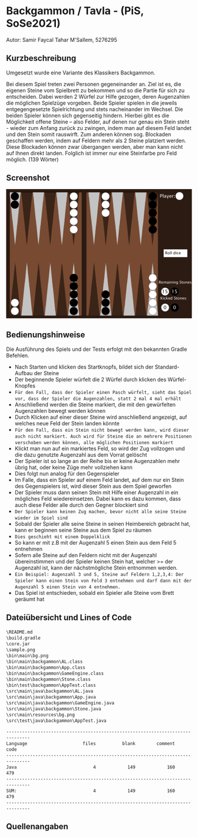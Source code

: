 # Backgammon / Tavla - (PiS, SoSe2021)


Autor: Samir Faycal Tahar M'Sallem, 5276295


## Kurzbeschreibung 

Umgesetzt wurde eine Variante des Klassikers Backgammon. 

Bei diesem Spiel treten zwei Personen gegeneinander an. Ziel ist es, die eigenen Steine vom Spielbrett zu bekommen und so die Partie für sich zu entscheiden. Dabei werden 2 Würfel zur Hilfe gezogen, deren Augenzahlen die möglichen Spielzüge vorgeben. Beide Spieler spielen in die jeweils entgegengesetzte Spielrichtung und stets nacheinander im Wechsel. Die beiden Spieler können sich gegenseitig hindern. Hierbei gibt es die Möglichkeit offene Steine – also Felder, auf denen nur genau ein Stein steht - wieder zum Anfang zurück zu zwingen, indem man auf diesem Feld landet und den Stein somit rauswirft. Zum anderen können sog. Blockaden geschaffen werden, indem auf Feldern mehr als 2 Steine platziert werden. Diese Blockaden können zwar übergangen werden, aber man kann nicht auf Ihnen direkt landen. Folglich ist immer nur eine Steinfarbe pro Feld möglich.  (139 Wörter)

## Screenshot

![Screenshot](sample.PNG)

## Bedienungshinweise

Die Ausführung des Spiels und der Tests erfolgt mit den bekannten Gradle Befehlen.

- Nach Starten und klicken des Startknopfs, bildet sich der Standard-Aufbau der Steine 
- Der beginnende Spieler würfelt die 2 Würfel durch klicken des Würfel-Knopfes
- `Für den Fall, dass der Spieler einen Pasch würfelt, sieht das Spiel vor, dass der Spieler die Augenzahlen, statt 2 mal 4 mal erhält`
- Anschließend werden die Steine markiert, die mit den gewürfelten Augenzahlen bewegt werden können
- Durch Klicken auf einer dieser Steine wird anschließend angezeigt, auf welches neue Feld der Stein landen könnte
- `Für den Fall, dass ein Stein nicht bewegt werden kann, wird dieser auch nicht markiert. Auch wird für Steine die an mehrere Positionen verschoben werden können, alle möglichen Positionen markiert`
- Klickt man nun auf ein markiertes Feld, so wird der Zug vollzogen und die dazu genutzte Augenzahl aus dem Vorrat gelöscht
- Der Spieler ist so lange an der Reihe bis er keine Augenzahlen mehr übrig hat, oder keine Züge mehr vollziehen kann
- Dies folgt nun analog für den Gegenspieler
- Im Falle, dass ein Spieler auf einem Feld landet, auf dem nur ein Stein des Gegenspielers ist, wird dieser Stein aus dem Spiel geworfen
- Der Spieler muss dann seinen Stein mit Hilfe einer Augenzahl in ein mögliches Feld wiedereinsetzen. Dabei kann es dazu kommen, dass auch diese Felder alle durch den Gegner blockiert sind
- `Der Spieler kann keinen Zug machen, bevor nicht alle seine Steine wieder im Spiel sind`
- Sobald der Spieler alle seine Steine in seinen Heimbereich gebracht hat, kann er beginnen seine Steine aus dem Spiel zu räumen
- `Dies geschieht mit einem Doppelklick`
- So kann er mit z.B mit der Augenzahl 5 einen Stein aus dem Feld 5 entnehmen
- Sofern alle Steine auf den Feldern nicht mit der Augenzahl übereinstimmen und der Spieler keinen Stein hat, welcher >= der Augenzahl ist, kann der nächstmögliche Stein entnommen werden.
- `Ein Beispiel: Augenzahl 3 und 5, Steine auf Feldern 1,2,3,4: Der Spieler kann einen Stein von Feld 3 entnehmen und darf dann mit der Augenzahl 5 einen Stein von 4 entnehmen.`
- Das Spiel ist entschieden, sobald ein Spieler alle Steine vom Brett geräumt hat


## Dateiübersicht und Lines of Code
		     
```
\README.md
\build.gradle
\core.jar
\sample.png
\bin\main\bg.png
\bin\main\backgammon\AL.class
\bin\main\backgammon\App.class
\bin\main\backgammon\GameEngine.class
\bin\main\backgammon\Stone.class
\bin\test\backgammon\AppTest.class
\src\main\java\backgammon\AL.java
\src\main\java\backgammon\App.java
\src\main\java\backgammon\GameEngine.java
\src\main\java\backgammon\Stone.java
\src\main\resources\bg.png
\src\test\java\backgammon\AppTest.java
```		

```		
-------------------------------------------------------------------------------
Language                     files          blank        comment           code
-------------------------------------------------------------------------------
Java                             4            149            160            479
-------------------------------------------------------------------------------
SUM:                             4            149            160            479
-------------------------------------------------------------------------------
```


## Quellenangaben







